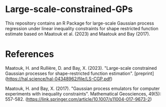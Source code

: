 # Large-scale-constrained-GPs
This repository contains an R Package for large-scale Gaussian process regression under linear inequality constraints for shape restricted function estimate based on Maatouk et al. (2023) and Maatouk and Bay (2017).
# References
Maatouk, H. and Rullière, D. and Bay, X. (2023). "Large-scale constrained Gaussian processes for shape-restricted function estimation". [preprint] (https://hal.science/hal-04348962/file/LS-CGP.pdf)

Maatouk, H. and Bay, X. (2017). "Gaussian process emulators for computer experiments with inequality constraints". Mathematical Geosciences, 49(5): 557-582. (https://link.springer.com/article/10.1007/s11004-017-9673-2)

